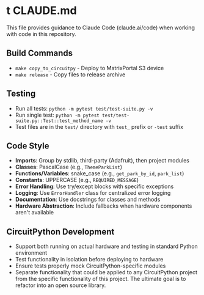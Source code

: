 # t CLAUDE.md

This file provides guidance to Claude Code (claude.ai/code) when working with code in this repository.

## Build Commands
* `make copy_to_circuitpy` - Deploy to MatrixPortal S3 device
* `make release` - Copy files to release archive

## Testing
* Run all tests: `python -m pytest test/test-suite.py -v`
* Run single test: `python -m pytest test/test-suite.py::Test::test_method_name -v`
* Test files are in the `test/` directory with `test_` prefix or `-test` suffix

## Code Style
* **Imports**: Group by stdlib, third-party (Adafruit), then project modules
* **Classes**: PascalCase (e.g., `ThemeParkList`)
* **Functions/Variables**: snake_case (e.g., `get_park_by_id`, `park_list`)
* **Constants**: UPPERCASE (e.g., `REQUIRED_MESSAGE`)
* **Error Handling**: Use try/except blocks with specific exceptions
* **Logging**: Use `ErrorHandler` class for centralized error logging
* **Documentation**: Use docstrings for classes and methods
* **Hardware Abstraction**: Include fallbacks when hardware components aren't available

## CircuitPython Development
* Support both running on actual hardware and testing in standard Python environment
* Test functionality in isolation before deploying to hardware
* Ensure tests properly mock CircuitPython-specific modules
* Separate functionality that could be applied to any CircuitPython project from the specific functionality of this project. The ultimate goal is to refactor into an open source library.